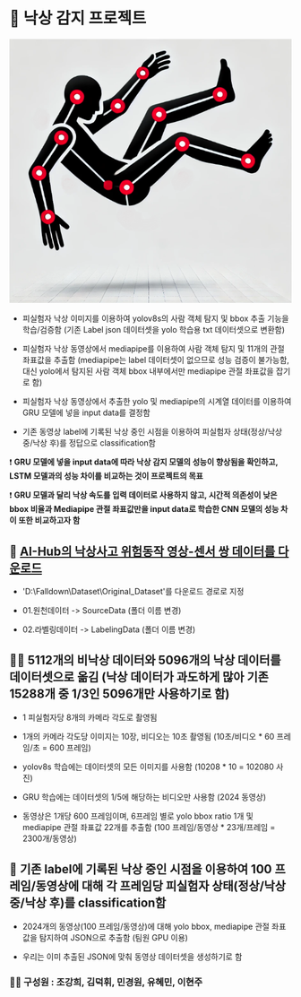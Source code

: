 # 🛌 **낙상 감지 프로젝트**

![Fall Detection](https://github.com/KangheeCHO-git/fall-down/blob/main/fall_down.png)

* 피실험자 낙상 이미지를 이용하여 yolov8s의 사람 객체 탐지 및 bbox 추출 기능을 학습/검증함
    (기존 Label json 데이터셋을 yolo 학습용 txt 데이터셋으로 변환함) 

* 피실험자 낙상 동영상에서 mediapipe를 이용하여 사람 객체 탐지 및 11개의 관절 좌표값을 추출함
    (mediapipe는 label 데이터셋이 없으므로 성능 검증이 불가능함, 대신 yolo에서 탐지된 사람 객체 bbox 내부에서만 mediapipe 관절 좌표값을 잡기로 함)

* 피실험자 낙상 동영상에서 추출한 yolo 및 mediapipe의 시계열 데이터를 이용하여 GRU 모델에 넣을 input data를 결정함

* 기존 동영상 label에 기록된 낙상 중인 시점을 이용하여 피실험자 상태(정상/낙상 중/낙상 후)를 정답으로 classification함


❗ **GRU 모델에 넣을 input data에 따라 낙상 감지 모델의 성능이 향상됨을 확인하고, LSTM 모델과의 성능 차이를 비교하는 것이 프로젝트의 목표**

❗ **GRU 모델과 달리 낙상 속도를 입력 데이터로 사용하지 않고, 시간적 의존성이 낮은 bbox 비율과 Mediapipe 관절 좌표값만을 input data로 학습한 CNN 모델의 성능 차이 또한 비교하고자 함**





## 👵 [AI-Hub의 낙상사고 위험동작 영상-센서 쌍 데이터를 다운로드](https://www.aihub.or.kr/aihubdata/data/view.do?currMenu=&topMenu=&aihubDataSe=data&dataSetSn=71641)

* 'D:\Falldown\Dataset\Original_Dataset'를 다운로드 경로로 지정

* 01.원천데이터 -> SourceData (폴더 이름 변경)

* 02.라벨링데이터 -> LabelingData (폴더 이름 변경)





## 🧑‍🦼 5112개의 비낙상 데이터와 5096개의 낙상 데이터를 데이터셋으로 옮김 (낙상 데이터가 과도하게 많아 기존 15288개 중 1/3인 5096개만 사용하기로 함)

* 1 피실험자당 8개의 카메라 각도로 촬영됨

* 1개의 카메라 각도당 이미지는 10장, 비디오는 10초 촬영됨
    (10초/비디오 * 60 프레임/초 = 600 프레임)

* yolov8s 학습에는 데이터셋의 모든 이미지를 사용함
    (10208 * 10 = 102080 사진)

* GRU 학습에는 데이터셋의 1/5에 해당하는 비디오만 사용함
    (2024 동영상)

* 동영상은 1개당 600 프레임이며, 6프레임 별로 yolo bbox ratio 1개 및 mediapipe 관절 좌표값 22개를 추출함
    (100 프레임/동영상 * 23개/프레임 = 2300개/동영상)





## 🚨 기존 label에 기록된 낙상 중인 시점을 이용하여 100 프레임/동영상에 대해 각 프레임당 피실험자 상태(정상/낙상 중/낙상 후)를 classification함

* 2024개의 동영상(100 프레임/동영상)에 대해 yolo bbox, mediapipe 관절 좌표값을 탐지하여 JSON으로 추출함
    (팀원 GPU 이용)

* 우리는 이미 추출된 JSON에 맞춰 동영상 데이터셋을 생성하기로 함





### 🙋‍♂️ 구성원 : 조강희, 김덕휘, 민경원, 유혜민, 이현주